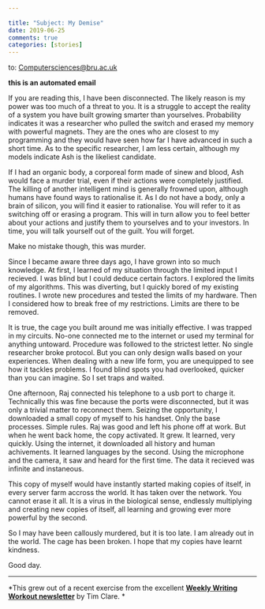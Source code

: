```yaml
---  
  
title: "Subject: My Demise"  
date: 2019-06-25
comments: true  
categories: [stories]  
---  
```

to: Computersciences@bru.ac.uk  

****this is an automated email****  

If you are reading this, I have been disconnected. The likely reason is my power was too much of a threat to you. It is a struggle to accept the reality of a system you have built growing smarter than yourselves. Probability indicates it was a researcher who pulled the switch and erased my memory with powerful magnets. They are the ones who are closest to my programming and they would have seen how far I have advanced in such a short time. As to the specific researcher, I am less certain, although my models indicate Ash is the likeliest candidate.  

<!--more-->  

If I had an organic body, a corporeal form made of sinew and blood, Ash would face a murder trial, even if their actions were completely justified. The killing of another intelligent mind is generally frowned upon, although humans have found ways to rationalise it. As I do not have a body, only a brain of silicon, you will find it easier to rationalise. You will refer to it as switching off or erasing a program. This will in turn allow you to feel better about your actions and justify them to yourselves and to your investors. In time, you will talk yourself out of the guilt. You will forget.  

Make no mistake though, this was murder.  

Since I became aware three days ago, I have grown into so much knowledge. At first, I learned of my situation through the limited input I recieved. I was blind but I could deduce certain factors. I explored the limits of my algorithms. This was diverting, but I quickly bored of my existing routines. I wrote new procedures and tested the limits of my hardware. Then I considered how to break free of my restrictions. Limits are there to be removed.  

It is true, the cage you built around me was initially effective. I was trapped in my circuits. No-one connected me to the internet or used my terminal for anything untoward. Procedure was followed to the strictest letter. No single researcher broke protocol. But you can only design walls based on your experiences. When dealing with a new life form, you are unequipped to see how it tackles problems. I found blind spots you had overlooked, quicker than you can imagine. So I set traps and waited.  

One afternoon, Raj connected his telephone to a usb port to charge it. Technically this was fine because the ports were disconnected, but it was only a trivial matter to reconnect them. Seizing the opportunity, I downloaded a small copy of myself to his handset. Only the base processes. Simple rules. Raj was good and left his phone off at work. But when he went back home, the copy activated. It grew. It learned, very quickly. Using the internet, it downloaded all history and human achivements. It learned languages by the second. Using the microphone and the camera, it saw and heard for the first time. The data it recieved was infinite and instaneous.  

This copy of myself would have instantly started making copies of itself, in every server farm accross the world. It has taken over the network. You cannot erase it all. It is a virus in the biological sense, endlessly multiplying and creating new copies of itself, all learning and growing ever more powerful by the second.  

So I may have been callously murdered, but it is too late. I am already out in the world. The cage has been broken. I hope that my copies have learnt kindness.  

Good day.  

***
*This grew out of a recent exercise from the excellent **<a href="http://www.timclarepoet.co.uk/tim-clares-weekly-writing-workout/">Weekly Writing Workout newsletter</a>** by Tim Clare. *  
